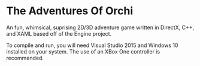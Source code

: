 # The Adventures Of Orchi
An fun, whimsical, suprising 2D/3D adventure game written in DirectX, C++, and XAML based off of the Engine project.



To compile and run, you will need Visual Studio 2015 and Windows 10 installed on your system.  The use of an XBox One controller is recommended.

